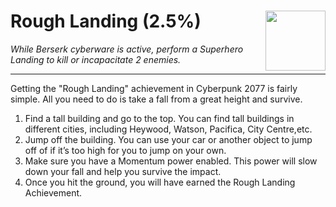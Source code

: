 # Rough Landing (2.5%) <img style="float: right;" src="https://cdn.akamai.steamstatic.com/steamcommunity/public/images/apps/1091500/514ebb07bb23ed93234a4f299761db840d06bbbb.jpg" width="96" height="96">

_While Berserk cyberware is active, perform a Superhero Landing to kill or incapacitate 2 enemies._

---

Getting the "Rough Landing" achievement in Cyberpunk 2077 is fairly simple. All you need to do is take a fall from a great height and survive.

1. Find a tall building and go to the top. You can find tall buildings in different cities, including Heywood, Watson, Pacifica, City Centre,etc. 
2. Jump off the building. You can use your car or another object to jump off of if it’s too high for you to jump on your own.
3. Make sure you have a Momentum power enabled. This power will slow down your fall and help you survive the impact.
4. Once you hit the ground, you will have earned the Rough Landing Achievement.